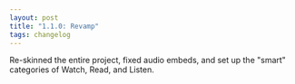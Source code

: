 ```yaml
---
layout: post
title: "1.1.0: Revamp"
tags: changelog
---
```


Re-skinned the entire project, fixed audio embeds, and set up the "smart" categories of Watch, Read, and Listen.
